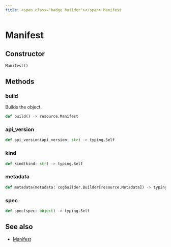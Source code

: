 ```yaml
---
title: <span class="badge builder"></span> Manifest
---
```

# <span class="badge builder"></span> Manifest

## Constructor

```python
Manifest()
```
## Methods

### <span class="badge object-method"></span> build

Builds the object.

```python
def build() -> resource.Manifest
```

### <span class="badge object-method"></span> api_version

```python
def api_version(api_version: str) -> typing.Self
```

### <span class="badge object-method"></span> kind

```python
def kind(kind: str) -> typing.Self
```

### <span class="badge object-method"></span> metadata

```python
def metadata(metadata: cogbuilder.Builder[resource.Metadata]) -> typing.Self
```

### <span class="badge object-method"></span> spec

```python
def spec(spec: object) -> typing.Self
```

## See also

 * <span class="badge object-type-class"></span> [Manifest](./object-Manifest.md)
